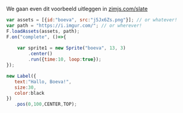 We gaan even dit voorbeeld uitleggen in [zimjs.com/slate](zimjs.com/slate)
```javascript
var assets = [{id:"boeva", src:"j5Jx6Zs.png"}]; // or whatever!
var path = "https://i.imgur.com/"; // or wherever!
F.loadAssets(assets, path);
F.on("complete", ()=>{
  
    var sprite1 = new Sprite("boeva", 13, 3)
        .center()
        .run({time:10, loop:true});  
});

new Label({
   text:"Hallo, Boeva!",
   size:30,
   color:black
})
   .pos(0,100,CENTER,TOP);
   ```

